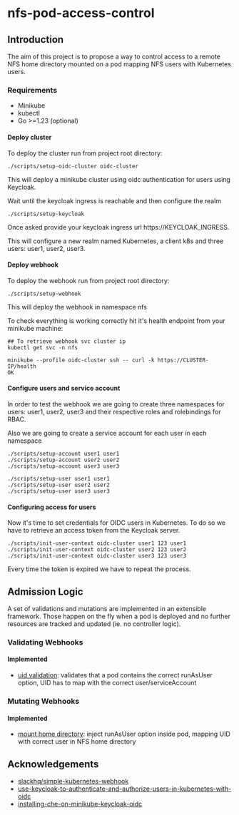# nfs-pod-access-control

## Introduction
The aim of this project is to propose a way to control access to a remote NFS home directory mounted on a pod mapping NFS users with Kubernetes users.

### Requirements
* Minikube
* kubectl
* Go >=1.23 (optional)

#### Deploy cluster

To deploy the cluster run from project root directory:
```
./scripts/setup-oidc-cluster oidc-cluster
```
This will deploy a minikube cluster using oidc authentication for users using Keycloak.

Wait until the keycloak ingress is reachable and then configure the realm
```
./scripts/setup-keycloak
```
Once asked provide your keycloak ingress url https://KEYCLOAK_INGRESS.

This will configure a new realm named Kubernetes, a client k8s and three users: user1, user2, user3.

#### Deploy webhook
To deploy the webhook run from project root directory:
```
./scripts/setup-webhook
```
This will deploy the webhook in namespace nfs

To check everything is working correctly hit it's health endpoint from your minikube machine:
```
## To retrieve webhook svc cluster ip
kubectl get svc -n nfs
```
```
minikube --profile oidc-cluster ssh -- curl -k https://CLUSTER-IP/health
OK
```

#### Configure users and service account
In order to test the webhook we are going to create three namespaces for users: user1, user2, user3 and their respective roles and rolebindings for RBAC.

Also we are going to create a service account for each user in each namespace
```
./scripts/setup-account user1 user1
./scripts/setup-account user2 user2
./scripts/setup-account user3 user3

./scripts/setup-user user1 user1
./scripts/setup-user user2 user2
./scripts/setup-user user3 user3
```

#### Configuring access for users
Now it's time to set credentials for OIDC users in Kubernetes.
To do so we have to retrieve an access token from the Keycloak server.
```
./scripts/init-user-context oidc-cluster user1 123 user1
./scripts/init-user-context oidc-cluster user2 123 user2
./scripts/init-user-context oidc-cluster user3 123 user3
```

Every time the token is expired we have to repeat the process.

## Admission Logic
A set of validations and mutations are implemented in an extensible framework. Those happen on the fly when a pod is deployed and no further resources are tracked and updated (ie. no controller logic).

### Validating Webhooks
#### Implemented
- [uid validation](pkg/validation/uid_validator.go): validates that a pod contains the correct runAsUser option, UID has to map with the correct user/serviceAccount

### Mutating Webhooks
#### Implemented
- [mount home directory](pkg/mutation/mount_home_directory.go): inject runAsUser option inside pod, mapping UID with correct user in NFS home directory



## Acknowledgements

- [slackhq/simple-kubernetes-webhook](https://github.com/slackhq/simple-kubernetes-webhook)
- [use-keycloak-to-authenticate-and-authorize-users-in-kubernetes-with-oidc](https://medium.com/@guillem.riera/use-keycloak-to-authenticate-and-authorize-users-in-kubernetes-with-oidc-cc214a82a49c)
- [installing-che-on-minikube-keycloak-oidc](https://eclipse.dev/che/docs/stable/administration-guide/installing-che-on-minikube-keycloak-oidc/)
